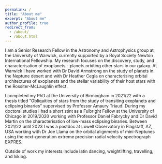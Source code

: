 ```yaml
---
permalink: /
title: "About me"
excerpt: "About me"
author_profile: true
redirect_from: 
  - /about/
  - /about.html
---
```


I am a Senior Research Fellow in the Astronomy and Astrophysics group at the University of Warwick, currently supported by a Royal Society Newton International Fellowship. My research focuses on the discovery, study, and characterisation of exoplanets - planets orbiting other stars in our galaxy. At Warwick I have worked with Dr David Armstrong on the study of planets in the Neptune desert and with Dr Heather Cegla on characterising orbital architectures of exoplanets and the stellar variability of their host stars with the Rossiter-McLaughlin effect.

I completed my PhD at the University of Birmingham in 2021/22 with a thesis titled "Obliquities of stars from the study of transiting exoplanets and eclipsing binaries" supervised by Professor Amaury Triaud. During my doctoral studies I had a short stint as a Fulbright Fellow at the University of Chicago in 2019/2020 working with Professor Daniel Fabrycky and Dr David Martin on the characterisation of low-mass eclipsing binaries. Between 2021/22 until 2023 I was a postdoc at Lowell Observatory in Flagstaff, AZ, USA working with Dr Joe Llama on the orbital alignments of mini-Neptunes using the next-generation extreme precision radial velocity spectrograph EXPRES.

Outside of work my interests include latin dancing, weightlifting, travelling, and hiking.


